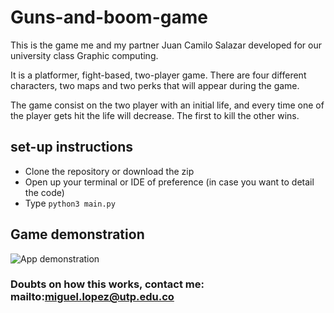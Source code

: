 # Guns-and-boom-game

This is the game me and my partner Juan Camilo Salazar developed for our university class Graphic computing.

It is a platformer, fight-based, two-player game. There are four different characters, two maps and two perks that will appear during the game.

The game consist on the two player with an initial life, and every time one of the player gets hit the life will decrease. The first to kill the other wins.

## set-up instructions

- Clone the repository or download the zip
- Open up your terminal or IDE of preference (in case you want to detail the code)
- Type `python3 main.py`

## Game demonstration

![App demonstration]()


### Doubts on how this works, contact me: mailto:miguel.lopez@utp.edu.co
